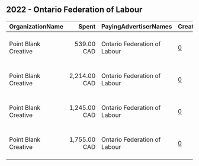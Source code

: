 ## 2022 - Ontario Federation of Labour 
|OrganizationName|Spent|PayingAdvertiserNames|CreativeUrls|Impressions|Genders|AgeBrackets|CountryCodes|BillingAddresses|CandidateBallotInformation|
|:---|---:|:---|:---|---:|:---|:---|:---|:---|:---|
|Point Blank Creative|539.00 CAD|Ontario Federation of Labour|[0](https://www.snap.com/political-ads/asset/b5e822ee465708f3d0368c29b715b842f36cbd12233aac8d7b8a7e0cee806c47?mediaType=png)|72,230|FEMALE|18-35|canada|"505 Hamilton St., Room 301,Vancouver,V6B 2R1,CA"||
|Point Blank Creative|2,214.00 CAD|Ontario Federation of Labour|[0](https://www.snap.com/political-ads/asset/802a3644f3abc3b2616b9a511480da010f0431d9a8dcca8ba4901e91cef65d42?mediaType=png)|299,201|FEMALE|18-35|canada|"505 Hamilton St., Room 301,Vancouver,V6B 2R1,CA"||
|Point Blank Creative|1,245.00 CAD|Ontario Federation of Labour|[0](https://www.snap.com/political-ads/asset/76eac75c368dd0eeb68e19b42ea4b10df9a430261c343bbd050a65761ace795a?mediaType=png)|169,145|FEMALE|18-35|canada|"505 Hamilton St., Room 301,Vancouver,V6B 2R1,CA"||
|Point Blank Creative|1,755.00 CAD|Ontario Federation of Labour|[0](https://www.snap.com/political-ads/asset/a049876e5b13f79173abc0ce2d86d12073f59c73b15d0b910d2d3d72ae16df6c?mediaType=png)|170,010|FEMALE|18-35|canada|"505 Hamilton St., Room 301,Vancouver,V6B 2R1,CA"||
